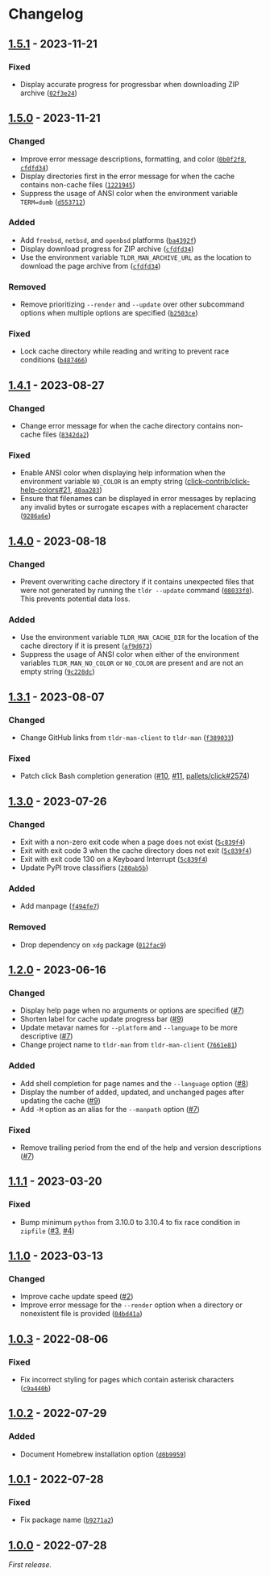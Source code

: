 # Changelog

## [1.5.1] - 2023-11-21

### Fixed

- Display accurate progress for progressbar when downloading ZIP archive ([`02f3e24`](https://github.com/superatomic/tldr-man/commit/02f3e24d9febe5c28da19fde99d30ebf4b6c455c))

## [1.5.0] - 2023-11-21

### Changed

- Improve error message descriptions, formatting, and color ([`0b0f2f8`](https://github.com/superatomic/tldr-man/commit/0b0f2f84bf49cfd2f27bf8ea9507027ac6ab17ee), [`cfdfd34`](https://github.com/superatomic/tldr-man/commit/cfdfd344d0dd496fcfb639d670a705cf6639fce4))
- Display directories first in the error message for when the cache contains non-cache files ([`1221945`](https://github.com/superatomic/tldr-man/commit/1221945da8de8801d539a5eb4312f8ebb1b0f929))
- Suppress the usage of ANSI color when the environment variable `TERM=dumb` ([`d553712`](https://github.com/superatomic/tldr-man/commit/d553712d0fb585cc81897245d02dc9c3b9a32d5b))

### Added

- Add `freebsd`, `netbsd`, and `openbsd` platforms ([`ba4392f`](https://github.com/superatomic/tldr-man/commit/ba4392f82a5062ef8b55f7488afe07fc866816d1))
- Display download progress for ZIP archive ([`cfdfd34`](https://github.com/superatomic/tldr-man/commit/cfdfd344d0dd496fcfb639d670a705cf6639fce4))
- Use the environment variable `TLDR_MAN_ARCHIVE_URL` as the location to download the page archive from ([`cfdfd34`](https://github.com/superatomic/tldr-man/commit/cfdfd344d0dd496fcfb639d670a705cf6639fce4))

### Removed

- Remove prioritizing `--render` and `--update` over other subcommand options when multiple options are specified ([`b2503ce`](https://github.com/superatomic/tldr-man/commit/b2503ce7bc4523dc2dfdd43901ea5f8871a760cd))

### Fixed

- Lock cache directory while reading and writing to prevent race conditions ([`b487466`](https://github.com/superatomic/tldr-man/commit/b487466d9ce750ac1b3043d003c32171b11b6725))

## [1.4.1] - 2023-08-27

### Changed

- Change error message for when the cache directory contains non-cache files ([`8342da2`](https://github.com/superatomic/tldr-man/commit/8342da2b019b22a618ecf4daeeb4e95d4103e471))

### Fixed

- Enable ANSI color when displaying help information when the environment variable `NO_COLOR` is an empty string ([click-contrib/click-help-colors#21](https://github.com/click-contrib/click-help-colors/pull/21), [`40aa283`](https://github.com/superatomic/tldr-man/commit/40aa283fa7a58008e03bf8caaa3b24fbe8e85bfc))
- Ensure that filenames can be displayed in error messages by replacing any invalid bytes or surrogate escapes with a replacement character ([`9286a6e`](https://github.com/superatomic/tldr-man/commit/9286a6eddf5a96a616811e4d923fc8249dfdc95b))

## [1.4.0] - 2023-08-18

### Changed

- Prevent overwriting cache directory if it contains unexpected files that were not generated by running the `tldr --update` command ([`08033f0`](https://github.com/superatomic/tldr-man/commit/08033f01fdd3bbf872af363908365fb6203f911d)). This prevents potential data loss.

### Added

- Use the environment variable `TLDR_MAN_CACHE_DIR` for the location of the cache directory if it is present ([`af9d673`](https://github.com/superatomic/tldr-man/commit/af9d673796b0a1fe4ad00641817e1ac726bbeb23))
- Suppress the usage of ANSI color when either of the environment variables `TLDR_MAN_NO_COLOR` or `NO_COLOR` are present and are not an empty string ([`9c228dc`](https://github.com/superatomic/tldr-man/commit/9c228dc6e9f9afcf3c63d547eb0ffe30162a7e39))

## [1.3.1] - 2023-08-07

### Changed

- Change GitHub links from `tldr-man-client` to `tldr-man` ([`f389033`](https://github.com/superatomic/tldr-man/commit/f3890338e21c24a05be4eab7f566d1658b8e7fde))

### Fixed

- Patch click Bash completion generation ([#10](https://github.com/superatomic/tldr-man/issues/10), [#11](https://github.com/superatomic/tldr-man/pull/11), [pallets/click#2574](https://github.com/pallets/click/issues/2574))

## [1.3.0] - 2023-07-26

### Changed

- Exit with a non-zero exit code when a page does not exist ([`5c839f4`](https://github.com/superatomic/tldr-man/commit/5c839f4a8c0435a89c5517660912ac7d34a51698))
- Exit with exit code 3 when the cache directory does not exit ([`5c839f4`](https://github.com/superatomic/tldr-man/commit/5c839f4a8c0435a89c5517660912ac7d34a51698))
- Exit with exit code 130 on a Keyboard Interrupt ([`5c839f4`](https://github.com/superatomic/tldr-man/commit/5c839f4a8c0435a89c5517660912ac7d34a51698))
- Update PyPI trove classifiers ([`280ab5b`](https://github.com/superatomic/tldr-man/commit/280ab5b0d231185396aaa428dd0c335038be0c1c))

### Added

- Add manpage ([`f494fe7`](https://github.com/superatomic/tldr-man/commit/f494fe73afbdad708e37b0e269a315be98d0e1f2))

### Removed

- Drop dependency on `xdg` package ([`012fac9`](https://github.com/superatomic/tldr-man/commit/012fac9d882f4c57b07b015c5d9040ba60f4dca9))

## [1.2.0] - 2023-06-16

### Changed

- Display help page when no arguments or options are specified ([#7](https://github.com/superatomic/tldr-man/pull/7))
- Shorten label for cache update progress bar ([#9](https://github.com/superatomic/tldr-man/pull/9))
- Update metavar names for `--platform` and `--language` to be more descriptive ([#7](https://github.com/superatomic/tldr-man/pull/7))
- Change project name to `tldr-man` from `tldr-man-client` ([`7661e81`](https://github.com/superatomic/tldr-man/commit/7661e8162a68160c732d2b704e911be512b4704c))

### Added

- Add shell completion for page names and the `--language` option ([#8](https://github.com/superatomic/tldr-man/pull/8))
- Display the number of added, updated, and unchanged pages after updating the cache ([#9](https://github.com/superatomic/tldr-man/pull/9))
- Add `-M` option as an alias for the `--manpath` option ([#7](https://github.com/superatomic/tldr-man/pull/7))

### Fixed

- Remove trailing period from the end of the help and version descriptions ([#7](https://github.com/superatomic/tldr-man/pull/7))

## [1.1.1] - 2023-03-20

### Fixed

- Bump minimum `python` from 3.10.0 to 3.10.4 to fix race condition in `zipfile` ([#3](https://github.com/superatomic/tldr-man/issues/3), [#4](https://github.com/superatomic/tldr-man/pull/4))

## [1.1.0] - 2023-03-13

### Changed

- Improve cache update speed ([#2](https://github.com/superatomic/tldr-man/issues/2))
- Improve error message for the `--render` option when a directory or nonexistent file is provided ([`04bd41a`](https://github.com/superatomic/tldr-man/commit/04bd41aa17b05fbe516f0919c08819458d066f3a))

## [1.0.3] - 2022-08-06

### Fixed

- Fix incorrect styling for pages which contain asterisk characters ([`c9a440b`](https://github.com/superatomic/tldr-man/commit/c9a440b56585911095824c1775f8830af8552452))

## [1.0.2] - 2022-07-29

### Added

- Document Homebrew installation option ([`d0b9959`](https://github.com/superatomic/tldr-man/commit/d0b9959211e247b9fe41f1b64a0c4022fbacd1ae))

## [1.0.1] - 2022-07-28

### Fixed

- Fix package name ([`b9271a2`](https://github.com/superatomic/tldr-man/commit/b9271a20339ef38402ae490670a9d0f0983d7d3e))

## [1.0.0] - 2022-07-28

_First release._

[1.5.1]: https://github.com/superatomic/tldr-man/compare/v1.5.0...v1.5.1
[1.5.0]: https://github.com/superatomic/tldr-man/compare/v1.4.1...v1.5.0
[1.4.1]: https://github.com/superatomic/tldr-man/compare/v1.4.0...v1.4.1
[1.4.0]: https://github.com/superatomic/tldr-man/compare/v1.3.1...v1.4.0
[1.3.1]: https://github.com/superatomic/tldr-man/compare/v1.3.0...v1.3.1
[1.3.0]: https://github.com/superatomic/tldr-man/compare/v1.2.0...v1.3.0
[1.2.0]: https://github.com/superatomic/tldr-man/compare/v1.1.1...v1.2.0
[1.1.1]: https://github.com/superatomic/tldr-man/compare/v1.1.0...v1.1.1
[1.1.0]: https://github.com/superatomic/tldr-man/compare/v1.0.3...v1.1.0
[1.0.3]: https://github.com/superatomic/tldr-man/compare/v1.0.2...v1.0.3
[1.0.2]: https://github.com/superatomic/tldr-man/compare/v1.0.1...v1.0.2
[1.0.1]: https://github.com/superatomic/tldr-man/compare/v1.0.0...v1.0.1
[1.0.0]: https://github.com/superatomic/tldr-man/commits/v1.0.0
